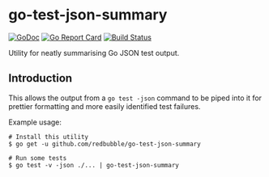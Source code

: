 # go-test-json-summary

[![GoDoc](https://godoc.org/github.com/redbubble/go-test-json-summary?status.svg)](https://godoc.org/github.com/redbubble/go-test-json-summary)
[![Go Report Card](https://goreportcard.com/badge/github.com/redbubble/go-test-json-summary)](https://goreportcard.com/report/github.com/redbubble/go-test-json-summary)
[![Build Status](https://travis-ci.org/redbubble/go-test-json-summary.svg?branch=master)](https://travis-ci.org/redbubble/go-test-json-summary)

Utility for neatly summarising Go JSON test output.

## Introduction

This allows the output from a `go test -json` command to be piped into it for
prettier formatting and more easily identified test failures.

Example usage:

```
# Install this utility
$ go get -u github.com/redbubble/go-test-json-summary

# Run some tests
$ go test -v -json ./... | go-test-json-summary 
```
